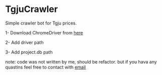 
# TgjuCrawler
Simple crawler bot for Tgju prices.

1- Download ChromeDriver from [here](https://chromedriver.chromium.org/)

2- Add driver path 

3- Add project.db path

note: code was not written by me, should be refactor. but if you hava any quastins feel free to contact with [email](mailto:Me@AliAghamirbabaei.com)
